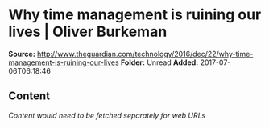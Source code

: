 # Why time management is ruining our lives | Oliver Burkeman

**Source:** http://www.theguardian.com/technology/2016/dec/22/why-time-management-is-ruining-our-lives
**Folder:** Unread
**Added:** 2017-07-06T06:18:46




## Content
*Content would need to be fetched separately for web URLs*
